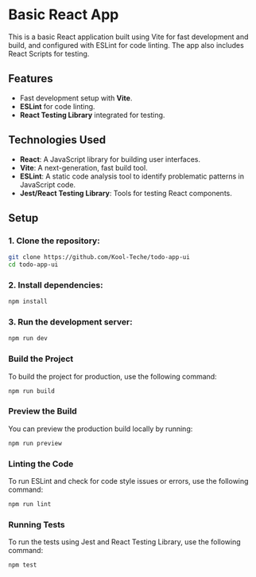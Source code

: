 # Basic React App

This is a basic React application built using Vite for fast development and build, and configured with ESLint for code linting. The app also includes React Scripts for testing.

## Features

- Fast development setup with **Vite**.
- **ESLint** for code linting.
- **React Testing Library** integrated for testing.

## Technologies Used

- **React**: A JavaScript library for building user interfaces.
- **Vite**: A next-generation, fast build tool.
- **ESLint**: A static code analysis tool to identify problematic patterns in JavaScript code.
- **Jest/React Testing Library**: Tools for testing React components.

## Setup

### 1. Clone the repository:

```bash
git clone https://github.com/Kool-Teche/todo-app-ui
cd todo-app-ui
```

### 2. Install dependencies:

```bash
npm install
```

### 3. Run the development server:

```bash
npm run dev
```

### Build the Project

To build the project for production, use the following command:

```bash
npm run build
```

### Preview the Build

You can preview the production build locally by running:

```bash
npm run preview
```

### Linting the Code

To run ESLint and check for code style issues or errors, use the following command:

```bash
npm run lint
```

### Running Tests

To run the tests using Jest and React Testing Library, use the following command:

```bash
npm test
```

